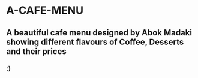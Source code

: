 # A-CAFE-MENU
## A beautiful cafe menu designed by Abok Madaki showing different flavours of Coffee, Desserts and their prices 
### :)
